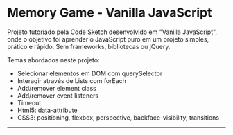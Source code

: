 # Memory Game - Vanilla JavaScript

Projeto tutoriado pela Code Sketch desenvolvido em "Vanilla JavaScript", onde o objetivo foi aprender o JavaScript puro em um projeto simples, prático e rápido. Sem frameworks, bibliotecas ou jQuery.

Temas abordados neste projeto:

* Selecionar elementos em DOM com querySelector
* Interagir através de Lists com forEach
* Add/remover element class
* Add/remover event listeners
* Timeout
* Html5: data-attribute
* CSS3: positioning, flexbox, perspective, backface-visibility, transitions

---

